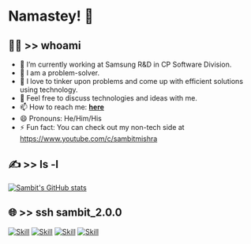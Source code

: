 # Namastey! 🙏


<!--
**MAVIN-07/MAVIN-07** is a ✨ _special_ ✨ repository because its `README.md` (this file) appears on your GitHub profile.

Here are some ideas to get you started:
-->
## 🕵️‍♂️ >> whoami
- 🔭 I’m currently working at Samsung R&D in CP Software Division.
- 🌱 I am a problem-solver.
- 👯 I love to tinker upon problems and come up with efficient solutions using technology.
- 💬 Feel free to discuss technologies and ideas with me.
- 📫 How to reach me: **[here](sambitmishra1968@gmail.com)**
- 😄 Pronouns: He/Him/His
- ⚡ Fun fact: You can check out my non-tech side at https://www.youtube.com/c/sambitmishra


## ✍ >> ls -l

[![Sambit's GitHub stats](https://github-readme-stats.vercel.app/api?username=MAVIN-07&show_icons=true&theme=dark)](https://github.com/MAVIN-07)


## 🌐 >> ssh sambit_2.0.0

[![Skill](https://img.shields.io/badge/LinkedIn-0077B5?style=for-the-badge&logo=linkedin&logoColor=white)](https://www.linkedin.com/in/mishra-sambit/)
[![Skill](https://img.shields.io/badge/Twitter-1DA1F2?style=for-the-badge&logo=twitter&logoColor=white)](https://twitter.com/sambitmishra_)
[![Skill](https://img.shields.io/badge/Instagram-E4405F?style=for-the-badge&logo=instagram&logoColor=white)](https://instagram.com/_sambitmishra)
[![Skill](https://img.shields.io/badge/YouTube-FF0000?style=for-the-badge&logo=youtube&logoColor=white)](https://youtube.com/c/sambitmishra)
